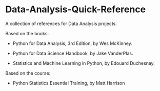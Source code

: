 # Data-Analysis-Quick-Reference
A collection of references for Data Analysis projects.


Based on the books:

* Python for Data Analysis, 3rd Edition, by Wes McKinney.

* Python for Data Science Handbook, by Jake VanderPlas.

* Statistics and Machine Learning in Python, by Edouard Duchesnay.
  

Based on the course:

* Python Statistics Essential Training, by Matt Harrison
